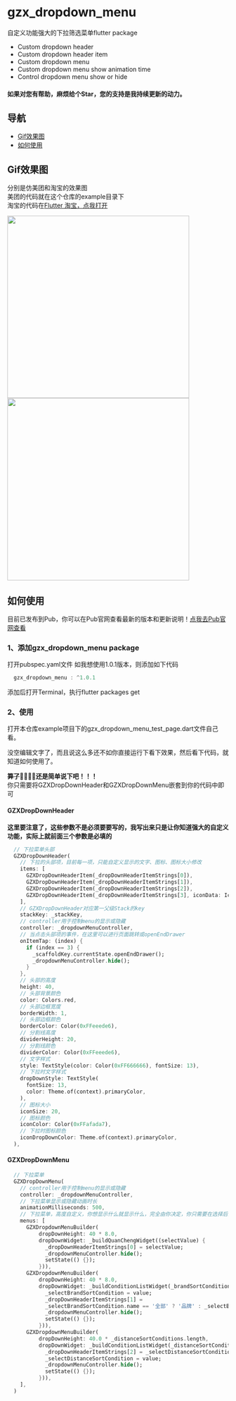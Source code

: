 # gzx_dropdown_menu
自定义功能强大的下拉筛选菜单flutter package

 * Custom dropdown header
 * Custom dropdown header item
 * Custom dropdown menu
 * Custom dropdown menu show animation time
 * Control dropdown menu show or hide
 
#### 如果对您有帮助，麻烦给个Star，您的支持是我持续更新的动力。

## 导航
- [Gif效果图](#Gif效果图)
- [如何使用](#如何使用)

## Gif效果图
分别是仿美团和淘宝的效果图   
美团的代码就在这个仓库的example目录下  
淘宝的代码在[Flutter 淘宝，点我打开](https://github.com/GanZhiXiong/GZXTaoBaoAppFlutter)

<img src="https://github.com/GanZhiXiong/gzx_dropdown_menu/blob/master/preview_images/美团.gif" width="414" hegiht="736" align=center /><img src="https://github.com/GanZhiXiong/gzx_dropdown_menu/blob/master/preview_images/淘宝.gif" width="414" hegiht="736" align=center />

## 如何使用
目前已发布到Pub，你可以在Pub官网查看最新的版本和更新说明！[点我去Pub官网查看](https://pub.flutter-io.cn/packages/gzx_dropdown_menu)
### 1、添加gzx_dropdown_menu package
打开pubspec.yaml文件
如我想使用1.0.1版本，则添加如下代码
``` dart
  gzx_dropdown_menu : ^1.0.1
```
添加后打开Terminal，执行flutter packages get

### 2、使用
打开本仓库example项目下的gzx_dropdown_menu_test_page.dart文件自己看。  

没空编辑文字了，而且说这么多还不如你直接运行下看下效果，然后看下代码，就知道如何使用了。

**~~算了~~🤪🤪🤪🙄还是简单说下吧！！！**  
你只需要将GZXDropDownHeader和GZXDropDownMenu嵌套到你的代码中即可
#### GZXDropDownHeader
**这里要注意了，这些参数不是必须要要写的，我写出来只是让你知道强大的自定义功能，实际上就前面三个参数是必填的**
``` dart
  // 下拉菜单头部
  GZXDropDownHeader(
    // 下拉的头部项，目前每一项，只能自定义显示的文字、图标、图标大小修改
    items: [
      GZXDropDownHeaderItem(_dropDownHeaderItemStrings[0]),
      GZXDropDownHeaderItem(_dropDownHeaderItemStrings[1]),
      GZXDropDownHeaderItem(_dropDownHeaderItemStrings[2]),
      GZXDropDownHeaderItem(_dropDownHeaderItemStrings[3], iconData: Icons.filter_frames, iconSize: 18),
    ],
    // GZXDropDownHeader对应第一父级Stack的key
    stackKey: _stackKey,
    // controller用于控制menu的显示或隐藏
    controller: _dropdownMenuController,
    // 当点击头部项的事件，在这里可以进行页面跳转或openEndDrawer
    onItemTap: (index) {
      if (index == 3) {
        _scaffoldKey.currentState.openEndDrawer();
        _dropdownMenuController.hide();
      }
    },
    // 头部的高度
    height: 40,
    // 头部背景颜色
    color: Colors.red,
    // 头部边框宽度
    borderWidth: 1,
    // 头部边框颜色
    borderColor: Color(0xFFeeede6),
    // 分割线高度
    dividerHeight: 20,
    // 分割线颜色
    dividerColor: Color(0xFFeeede6),
    // 文字样式
    style: TextStyle(color: Color(0xFF666666), fontSize: 13),
    // 下拉时文字样式
    dropDownStyle: TextStyle(
      fontSize: 13,
      color: Theme.of(context).primaryColor,
    ),
    // 图标大小
    iconSize: 20,
    // 图标颜色
    iconColor: Color(0xFFafada7),
    // 下拉时图标颜色
    iconDropDownColor: Theme.of(context).primaryColor,
  ),
```
#### GZXDropDownMenu
``` dart
  // 下拉菜单
  GZXDropDownMenu(
    // controller用于控制menu的显示或隐藏
    controller: _dropdownMenuController,
    // 下拉菜单显示或隐藏动画时长
    animationMilliseconds: 500,
    // 下拉菜单，高度自定义，你想显示什么就显示什么，完全由你决定，你只需要在选择后调用_dropdownMenuController.hide();即可
    menus: [
      GZXDropdownMenuBuilder(
          dropDownHeight: 40 * 8.0,
          dropDownWidget: _buildQuanChengWidget((selectValue) {
            _dropDownHeaderItemStrings[0] = selectValue;
            _dropdownMenuController.hide();
            setState(() {});
          })),
      GZXDropdownMenuBuilder(
          dropDownHeight: 40 * 8.0,
          dropDownWidget: _buildConditionListWidget(_brandSortConditions, (value) {
            _selectBrandSortCondition = value;
            _dropDownHeaderItemStrings[1] =
            _selectBrandSortCondition.name == '全部' ? '品牌' : _selectBrandSortCondition.name;
            _dropdownMenuController.hide();
            setState(() {});
          })),
      GZXDropdownMenuBuilder(
          dropDownHeight: 40.0 * _distanceSortConditions.length,
          dropDownWidget: _buildConditionListWidget(_distanceSortConditions, (value) {
            _dropDownHeaderItemStrings[2] = _selectDistanceSortCondition.name;
            _selectDistanceSortCondition = value;
            _dropdownMenuController.hide();
            setState(() {});
          })),
    ],
  )
```
